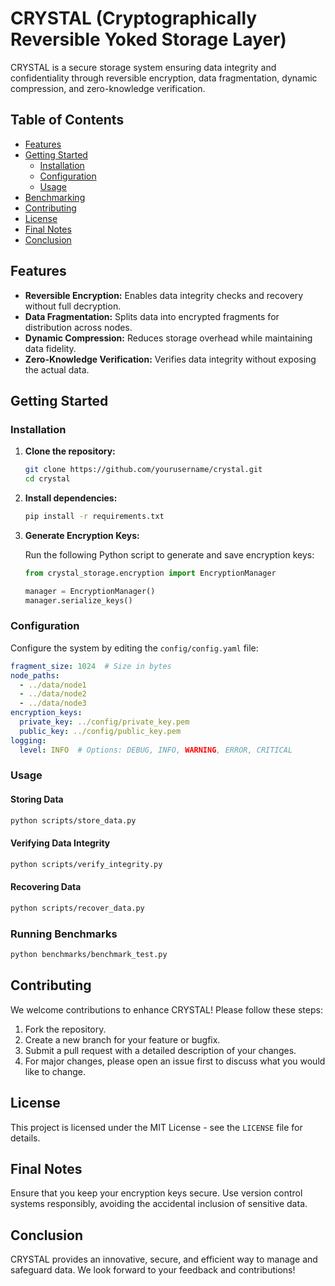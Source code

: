 # CRYSTAL (Cryptographically Reversible Yoked Storage Layer)

CRYSTAL is a secure storage system ensuring data integrity and confidentiality through reversible encryption, data fragmentation, dynamic compression, and zero-knowledge verification.

## Table of Contents

- [Features](#features)
- [Getting Started](#getting-started)
  - [Installation](#installation)
  - [Configuration](#configuration)
  - [Usage](#usage)
- [Benchmarking](#benchmarking)
- [Contributing](#contributing)
- [License](#license)
- [Final Notes](#final-notes)
- [Conclusion](#conclusion)

## Features

- **Reversible Encryption:** Enables data integrity checks and recovery without full decryption.
- **Data Fragmentation:** Splits data into encrypted fragments for distribution across nodes.
- **Dynamic Compression:** Reduces storage overhead while maintaining data fidelity.
- **Zero-Knowledge Verification:** Verifies data integrity without exposing the actual data.

## Getting Started

### Installation

1. **Clone the repository:**

   ```bash
   git clone https://github.com/yourusername/crystal.git
   cd crystal
   ```

2. **Install dependencies:**

   ```bash
   pip install -r requirements.txt
   ```

3. **Generate Encryption Keys:**

   Run the following Python script to generate and save encryption keys:

   ```python
   from crystal_storage.encryption import EncryptionManager

   manager = EncryptionManager()
   manager.serialize_keys()
   ```

### Configuration

Configure the system by editing the `config/config.yaml` file:

```yaml
fragment_size: 1024  # Size in bytes
node_paths:
  - ../data/node1
  - ../data/node2
  - ../data/node3
encryption_keys:
  private_key: ../config/private_key.pem
  public_key: ../config/public_key.pem
logging:
  level: INFO  # Options: DEBUG, INFO, WARNING, ERROR, CRITICAL
```

### Usage

#### Storing Data

```bash
python scripts/store_data.py
```

#### Verifying Data Integrity

```bash
python scripts/verify_integrity.py
```

#### Recovering Data

```bash
python scripts/recover_data.py
```

### Running Benchmarks

```bash
python benchmarks/benchmark_test.py
```

## Contributing

We welcome contributions to enhance CRYSTAL! Please follow these steps:

1. Fork the repository.
2. Create a new branch for your feature or bugfix.
3. Submit a pull request with a detailed description of your changes.
4. For major changes, please open an issue first to discuss what you would like to change.

## License

This project is licensed under the MIT License - see the `LICENSE` file for details.

## Final Notes

Ensure that you keep your encryption keys secure. Use version control systems responsibly, avoiding the accidental inclusion of sensitive data.

## Conclusion

CRYSTAL provides an innovative, secure, and efficient way to manage and safeguard data. We look forward to your feedback and contributions!
